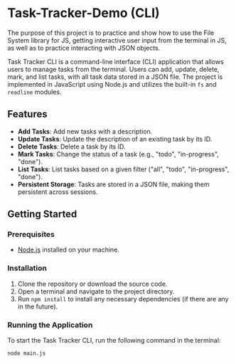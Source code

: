 # Task-Tracker-Demo (CLI)

The purpose of this project is to practice and show how to use the File System library for JS, getting interactive user input from the terminal in JS, as well as to practice interacting with JSON objects.

Task Tracker CLI is a command-line interface (CLI) application that allows users to manage tasks from the terminal. Users can add, update, delete, mark, and list tasks, with all task data stored in a JSON file. The project is implemented in JavaScript using Node.js and utilizes the built-in `fs` and `readline` modules.

## Features
- **Add Tasks**: Add new tasks with a description.
- **Update Tasks**: Update the description of an existing task by its ID.
- **Delete Tasks**: Delete a task by its ID.
- **Mark Tasks**: Change the status of a task (e.g., "todo", "in-progress", "done").
- **List Tasks**: List tasks based on a given filter ("all", "todo", "in-progress", "done").
- **Persistent Storage**: Tasks are stored in a JSON file, making them persistent across sessions.

## Getting Started

### Prerequisites
- [Node.js](https://nodejs.org/) installed on your machine.

### Installation
1. Clone the repository or download the source code.
2. Open a terminal and navigate to the project directory.
3. Run `npm install` to install any necessary dependencies (if there are any in the future).

### Running the Application
To start the Task Tracker CLI, run the following command in the terminal:
```bash
node main.js
```
